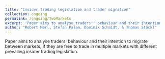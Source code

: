 ```yaml
---
title: "Insider trading legislation and trader migration"
collection: ongoing
permalink: /ongoing/TwoMarkets
excerpt: 'Paper aims to analyse traders'' behaviour and their intention to migrate between markets, if they are free to trade in multiple markets with different prevailing insider trading legislation.'
author: "Robert Merl, Stefan Palan, Dominik Schmidt, & Thomas Stöckl"
---
```


Paper aims to analyse traders' behaviour and their intention to migrate between markets, if they are free to trade in multiple markets with different prevailing insider trading legislation.
